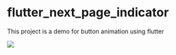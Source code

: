 # flutter_next_page_indicator

This project is a demo for button animation using flutter


<img src="https://user-images.githubusercontent.com/90253080/132366694-3d4e2ef1-d7d5-4bef-89b2-a557303ce4f5.gif">




